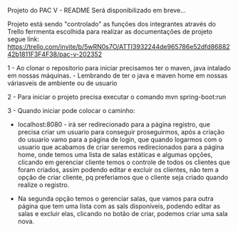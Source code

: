 Projeto do PAC V - README Será disponibilizado em breve...

Projeto está sendo "controlado" as funções dos integrantes através do Trello ferrmenta escolhida para realizar as documentações de projeto segue link: 
https://trello.com/invite/b/5wRN0s7O/ATTI3932244de965786e52dfd8688242b1811F3F4F38/pac-v-202352

1 - Ao clonar o repositorio para iniciar precisamos ter o maven, java intalado em nossas máquinas.
    - Lembrando de ter o java e maven home em nossas váriasveis de ambiente ou de usuario

2  - Para iniciar o projeto precisa executar o comando mvn spring-boot:run

3 - Quando iniciar pode colocar o caminho:
   - localhost:8080 - irá ser redirecionado para a página registro, que precisa criar um usuario para conseguir proseguirmos, após a criação do usuario vamo para a página de login, que quando logarmos com o usuario que acabamos de criar seremos redirecionados para a página home, onde temos uma lista de salas estáticas e algumas opções, clicando em gerenciar cliente temos o controle de todos os clientes que foram criados, assim podendo editar e excluir os clientes, não tem a opção de criar cliente, pq preferiamos que o cliente seja criado quando realize o registro.

   - Na segunda opção temos o gerenciar salas, que vamos para outra página que tem uma lista com as sals disponíveis, podendo editar as salas e excluir elas, clicando no botão de criar, podemos criar uma sala nova.


